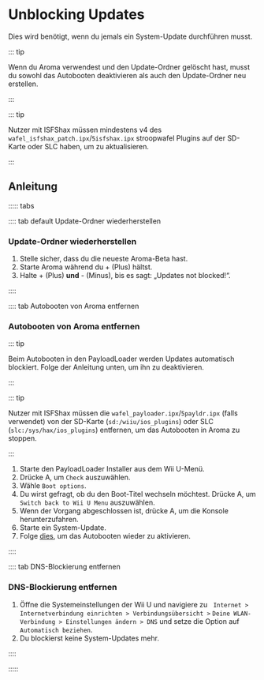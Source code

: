# Unblocking Updates

Dies wird benötigt, wenn du jemals ein System-Update durchführen musst.

::: tip

Wenn du Aroma verwendest und den Update-Ordner gelöscht hast, musst du sowohl das Autobooten deaktivieren als auch den Update-Ordner neu erstellen.

:::

::: tip

Nutzer mit ISFShax müssen mindestens v4 des `wafel_isfshax_patch.ipx`/`5isfshax.ipx` stroopwafel Plugins auf der SD-Karte oder SLC haben, um zu aktualisieren.

:::

## Anleitung

::::: tabs

:::: tab default Update-Ordner wiederherstellen

### Update-Ordner wiederherstellen

1. Stelle sicher, dass du die neueste Aroma-Beta hast.
2. Starte Aroma während du + (Plus) hältst.
3. Halte + (Plus) **und** - (Minus), bis es sagt: „Updates not blocked!“.

::::

:::: tab Autobooten von Aroma entfernen

### Autobooten von Aroma entfernen

::: tip

Beim Autobooten in den PayloadLoader werden Updates automatisch blockiert. Folge der Anleitung unten, um ihn zu deaktivieren.

:::

::: tip

Nutzer mit ISFShax müssen die `wafel_payloader.ipx`/`5payldr.ipx` (falls verwendet) von der SD-Karte (`sd:/wiiu/ios_plugins`) oder SLC (`slc:/sys/hax/ios_plugins`) entfernen, um das Autobooten in Aroma zu stoppen.

:::

1. Starte den PayloadLoader Installer aus dem Wii U-Menü.
2. Drücke A, um `Check` auszuwählen.
3. Wähle `Boot options`.
4. Du wirst gefragt, ob du den Boot-Titel wechseln möchtest. Drücke A, um `Switch back to Wii U Menu` auszuwählen.
5. Wenn der Vorgang abgeschlossen ist, drücke A, um die Konsole herunterzufahren.
6. Starte ein System-Update.
7. Folge [dies](aroma/autobooting), um das Autobooten wieder zu aktivieren.

::::

:::: tab DNS-Blockierung entfernen

### DNS-Blockierung entfernen

1. Öffne die Systemeinstellungen der Wii U und navigiere zu ‎ ‎
  `Internet > Internetverbindung einrichten > Verbindungsübersicht >`
  `Deine WLAN-Verbindung > Einstellungen ändern > DNS` und setze die Option auf `Automatisch beziehen`.
2. Du blockierst keine System-Updates mehr.

::::

:::::
